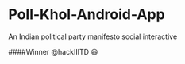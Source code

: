 # Poll-Khol-Android-App
An Indian political party manifesto social interactive 

####Winner @hackIIITD :smiley:
